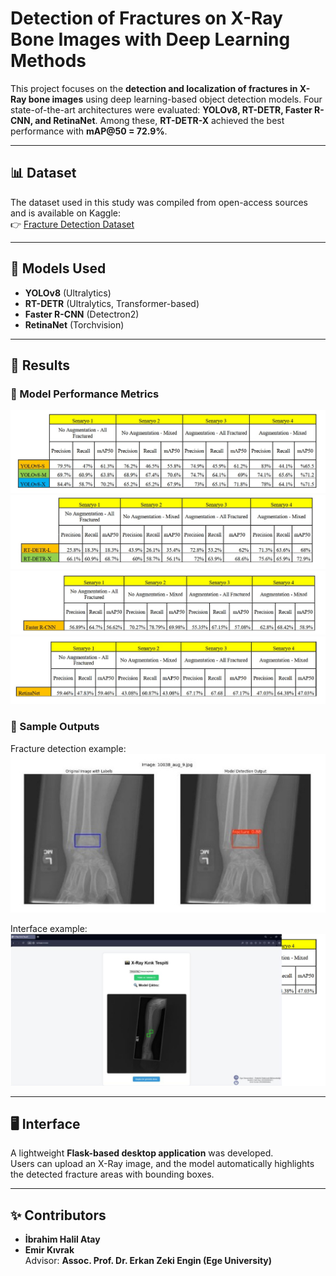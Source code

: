 # Detection of Fractures on X-Ray Bone Images with Deep Learning Methods

This project focuses on the **detection and localization of fractures in X-Ray bone images** using deep learning-based object detection models. Four state-of-the-art architectures were evaluated: **YOLOv8, RT-DETR, Faster R-CNN, and RetinaNet**. Among these, **RT-DETR-X** achieved the best performance with **mAP@50 = 72.9%**.

---

## 📊 Dataset
The dataset used in this study was compiled from open-access sources and is available on Kaggle:  
👉 [Fracture Detection Dataset](https://www.kaggle.com/datasets/emirkiv/fracture-detection-ekiha-final)

---

## 🧠 Models Used
- **YOLOv8** (Ultralytics)  
- **RT-DETR** (Ultralytics, Transformer-based)  
- **Faster R-CNN** (Detectron2)  
- **RetinaNet** (Torchvision)  

---

## 📌 Results

### 🔹 Model Performance Metrics
![YOLOv8 Metrics](results/yolo_metrics.jpg)  
![RT-DETR Metrics](results/RT-DETR_metrics.jpg)  
![Faster R-CNN Metrics](results/Faster_R-CNN_metrics.jpg)  
![RetinaNet Metrics](results/RetinaNet_metrics.jpg)  

### 🔹 Sample Outputs
Fracture detection example:  
![Result Example](results/result_example.jpg)  

Interface example:  
![Interface Example](results/interface_example.jpg)  

---

## 🖥️ Interface
A lightweight **Flask-based desktop application** was developed.  
Users can upload an X-Ray image, and the model automatically highlights the detected fracture areas with bounding boxes.  

---

## ✨ Contributors
- **İbrahim Halil Atay**  
- **Emir Kıvrak**  
Advisor: **Assoc. Prof. Dr. Erkan Zeki Engin (Ege University)**  
